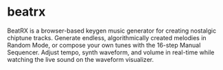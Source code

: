 # beatrx
BeatRX is a browser-based keygen music generator for creating nostalgic chiptune tracks. Generate endless, algorithmically created melodies in Random Mode, or compose your own tunes with the 16-step Manual Sequencer. Adjust tempo, synth waveform, and volume in real-time while watching the live sound on the waveform visualizer.
